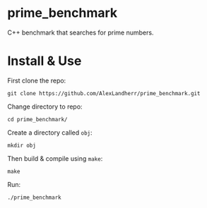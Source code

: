 # prime_benchmark
C++ benchmark that searches for prime numbers.

# Install & Use
First clone the repo:
```
git clone https://github.com/AlexLandherr/prime_benchmark.git
```
Change directory to repo:
```
cd prime_benchmark/
```
Create a directory called `obj`:
```
mkdir obj
```

Then build & compile using `make`:
```
make
```

Run:
```
./prime_benchmark
```
